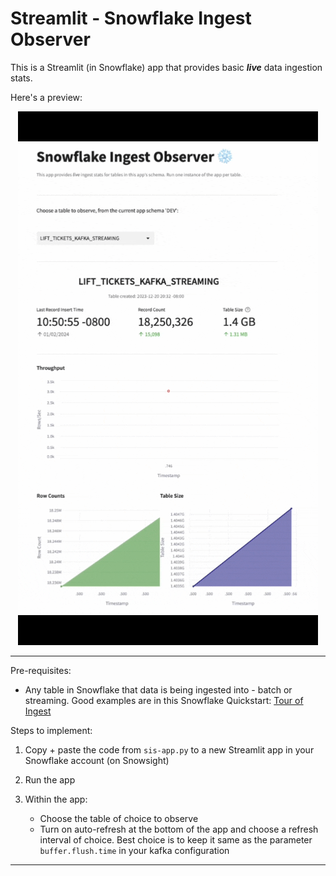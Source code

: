 # Streamlit - Snowflake Ingest Observer

This is a Streamlit (in Snowflake) app that provides basic ***live*** data ingestion stats.


Here's a preview: 

<p align="center">

<img src="https://github.com/sfc-gh-vshiv/snowflake-ingest-observer/blob/main/snowflake-ingest-observer.gif">

</p>

***

Pre-requisites:

- Any table in Snowflake that data is being ingested into - batch or streaming. Good examples are in this Snowflake Quickstart: [Tour of Ingest](https://quickstarts.snowflake.com/guide/tour_of_ingest/index.html?index=..%2F..index#0)


Steps to implement:

1. Copy + paste the code from `sis-app.py` to a new Streamlit app in your Snowflake account (on Snowsight)

2. Run the app

3. Within the app:

    - Choose the table of choice to observe
    - Turn on auto-refresh at the bottom of the app and choose a refresh interval of choice. Best choice is to keep it same as the parameter `buffer.flush.time` in your kafka configuration
    


***